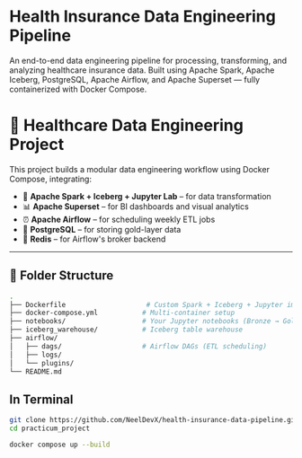 # Health Insurance Data Engineering Pipeline 

An end-to-end data engineering pipeline for processing, transforming, and analyzing healthcare insurance data. Built using Apache Spark, Apache Iceberg, PostgreSQL, Apache Airflow, and Apache Superset — fully containerized with Docker Compose.


# 🏥 Healthcare Data Engineering Project

This project builds a modular data engineering workflow using Docker Compose, integrating:

- 🧪 **Apache Spark + Iceberg + Jupyter Lab** – for data transformation
- 📊 **Apache Superset** – for BI dashboards and visual analytics
- ⏰ **Apache Airflow** – for scheduling weekly ETL jobs
- 🐘 **PostgreSQL** – for storing gold-layer data
- 🧠 **Redis** – for Airflow's broker backend

---

## 📁 Folder Structure

```bash
.
├── Dockerfile                    # Custom Spark + Iceberg + Jupyter image
├── docker-compose.yml           # Multi-container setup
├── notebooks/                   # Your Jupyter notebooks (Bronze → Gold)
├── iceberg_warehouse/           # Iceberg table warehouse
├── airflow/
│   ├── dags/                    # Airflow DAGs (ETL scheduling)
│   ├── logs/
│   └── plugins/
└── README.md
```

## In Terminal

```bash
git clone https://github.com/NeelDevX/health-insurance-data-pipeline.git
cd practicum_project

docker compose up --build
```
